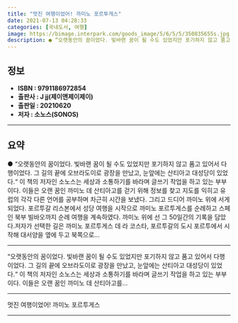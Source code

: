 ```yaml
---
title: "멋진 여행이었어! 까미노 포르투게스"
date: 2021-07-13 04:28:33
categories: [국내도서, 여행]
image: https://bimage.interpark.com/goods_image/5/6/5/5/350835655s.jpg
description: ● “오랫동안의 꿈이었다. 빛바랜 꿈이 될 수도 있었지만 포기하지 않고 품고 있어서 다행이었다. 그 길의 끝에 오브라도이로 광장을 만났고, 눈앞에는 산티아고 대성당이 있었다.“ 이 책의 저자인 소노스는 세상과 소통하기를 바라며 글쓰기 작업을 하고 있는 부부이다. 이들은 오랜 꿈인 까미
---
```


## **정보**

- **ISBN : 9791186972854**
- **출판사 : J jj(제이앤제이제이)**
- **출판일 : 20210620**
- **저자 : 소노스(SONOS)**

------



## **요약**

●  “오랫동안의 꿈이었다. 빛바랜 꿈이 될 수도 있었지만 포기하지 않고 품고 있어서 다행이었다. 그 길의 끝에 오브라도이로 광장을 만났고, 눈앞에는 산티아고 대성당이 있었다.“ 이 책의 저자인 소노스는 세상과 소통하기를 바라며 글쓰기 작업을 하고 있는 부부이다. 이들은 오랜 꿈인 까미노 데 산티아고를 걷기 위해 정보를 찾고 지도를 익히고 유럽의 각각 다른 언어를 공부하며 차근히 시간을 보냈다. 그리고 드디어 까미노 위에 서게 되었다. 포르투갈 리스본에서 성당 여행을 시작으로 까미노 포르투게스를 순례하고 스페인 북부 빌바오까지 순례 여행을 계속하였다. 까미노 위에 선 그 50일간의 기록을 담았다.저자가 선택한 길은 까미노 포르투게스 데 라 코스타, 포르투갈의 도시 포르투에서 시작해 대서양을 옆에 두고 북쪽으로...

------

“오랫동안의 꿈이었다. 
빛바랜 꿈이 될 수도 있었지만 포기하지 않고 품고 있어서 다행이었다. 
그 길의 끝에 오브라도이로 광장을 만났고, 
눈앞에는 산티아고 대성당이 있었다.“
이 책의 저자인 소노스는 세상과 소통하기를 바라며 글쓰기 작업을 하고 있는 부부이다. 이들은 오랜 꿈인 까미노 데 산티아고를... 

------


멋진 여행이었어! 까미노 포르투게스 

------


